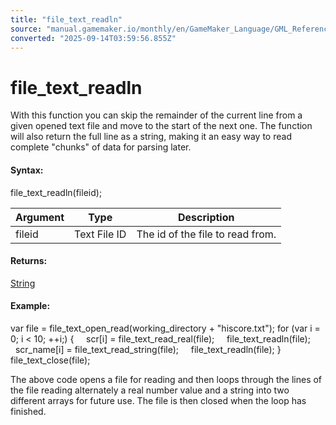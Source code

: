 ```yaml
---
title: "file_text_readln"
source: "manual.gamemaker.io/monthly/en/GameMaker_Language/GML_Reference/File_Handling/Text_Files/file_text_readln.htm"
converted: "2025-09-14T03:59:56.855Z"
---
```


# file\_text\_readln

With this function you can skip the remainder of the current line from a given opened text file and move to the start of the next one. The function will also return the full line as a string, making it an easy way to read complete "chunks" of data for parsing later.

#### Syntax:

file\_text\_readln(fileid);

| Argument | Type | Description |
| --- | --- | --- |
| fileid | Text File ID | The id of the file to read from. |

#### Returns:

[String](../../../GML_Overview/Data_Types.md)

#### Example:

var file = file\_text\_open\_read(working\_directory + "hiscore.txt");
for (var i = 0; i < 10; ++i;)
{
    scr\[i\] = file\_text\_read\_real(file);
    file\_text\_readln(file);
    scr\_name\[i\] = file\_text\_read\_string(file);
    file\_text\_readln(file);
}
file\_text\_close(file);

The above code opens a file for reading and then loops through the lines of the file reading alternately a real number value and a string into two different arrays for future use. The file is then closed when the loop has finished.